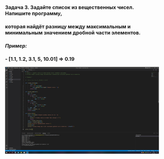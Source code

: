 ### Задача 3. Задайте список из вещественных чисел. Напишите программу, 
### которая найдёт разницу между максимальным и минимальным значением дробной части элементов.

### *Пример:*

### - [1.1, 1.2, 3.1, 5, 10.01] => 0.19

![Задание 3](iDs3.jpg)